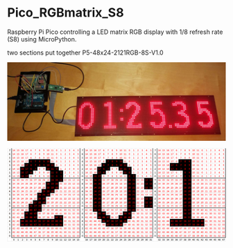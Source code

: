 # Pico_RGBmatrix_S8
Raspberry Pi Pico controlling a LED matrix RGB display with 1/8 refresh rate (S8) using MicroPython.

two sections put together P5-48x24-2121RGB-8S-V1.0


![RGB Matrix display.](https://github.com/anadyn/Pico_RGBmatrix_S8/blob/main/RGBdisplay_front.jpg)






![Ordering of pixels.](https://github.com/anadyn/Pico_RGBmatrix_S8/blob/main/example_ordering_of_pixels.png)

